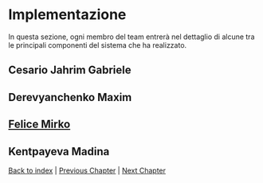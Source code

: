 # Implementazione
In questa sezione, ogni membro del team entrerà nel dettaglio di alcune tra le principali componenti del sistema che ha
realizzato.

## Cesario Jahrim Gabriele

## Derevyanchenko Maxim

## [Felice Mirko](mirko/mirko.md)

## Kentpayeva Madina

[Back to index](../index.md) |
[Previous Chapter](../5-detailed-design/index.md) |
[Next Chapter](../7-conclusion/index.md)
